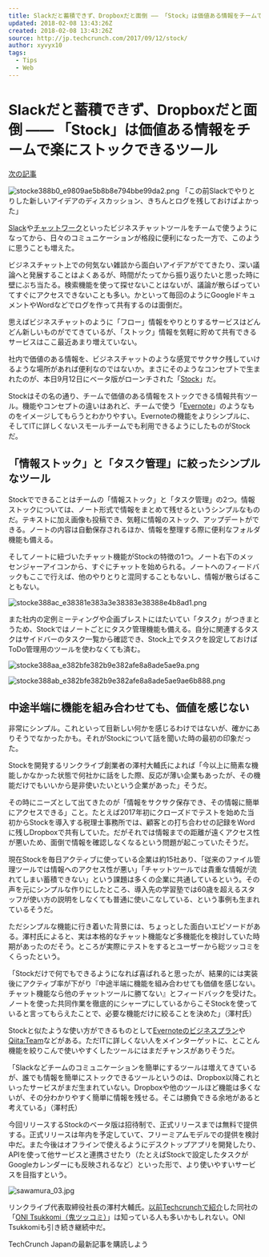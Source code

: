 ```yaml
---
title: Slackだと蓄積できず、Dropboxだと面倒 ―― 「Stock」は価値ある情報をチームで楽にストックできるツール | TechCrunch Japan
updated: 2018-02-08 13:43:26Z
created: 2018-02-08 13:43:26Z
source: http://jp.techcrunch.com/2017/09/12/stock/
author: xyvyx10
tags:
  - Tips
  - Web
---
```


# Slackだと蓄積できず、Dropboxだと面倒 ―― 「Stock」は価値ある情報をチームで楽にストックできるツール

[次の記事](http://jp.techcrunch.com/2017/09/12/20170909and-now-the-names-of-apples-new-iphones-look-to-have-leake/)

![stocke388b0_e9809ae5b8b8e794bbe99da2.png](../_resources/stocke388b0_e9809ae5b8b8e794bbe99da2.png)
「この前Slackでやりとりした新しいアイデアのディスカッション、きちんとログを残しておけばよかった」

[Slack](https://slack.com/)や[チャットワーク](http://www.chatwork.com/ja/)といったビジネスチャットツールをチームで使うようになってから、日々のコミュニケーションが格段に便利になった一方で、このように思うことも増えた。

ビジネスチャット上での何気ない雑談から面白いアイデアがでてきたり、深い議論へと発展することはよくあるが、時間がたってから振り返りたいと思った時に壁にぶち当たる。検索機能を使って探せないことはないが、議論が散らばっていてすぐにアクセスできないことも多い。かといって毎回のようにGoogleドキュメントやWordなどでログを作って共有するのは面倒だ。

思えばビジネスチャットのように「フロー」情報をやりとりするサービスはどんどん新しいものがでてきているが、「ストック」情報を気軽に貯めて共有できるサービスはここ最近あまり増えていない。

社内で価値のある情報を、ビジネスチャットのような感覚でサクサク残していけるような場所があれば便利なのではないか。まさにそのようなコンセプトで生まれたのが、本日9月12日にベータ版がローンチされた「[Stock](http://www.stock-app.jp/staticpages/index.html)」だ。

Stockはその名の通り、チームで価値のある情報をストックできる情報共有ツール。機能やコンセプトの違いはあれど、チームで使う「[Evernote](https://evernote.com/intl/jp/)」のようなものをイメージしてもらうとわかりやすい。Evernoteの機能をよりシンプルに、そしてITに詳しくないスモールチームでも利用できるようにしたものがStockだ。

## 「情報ストック」と「タスク管理」に絞ったシンプルなツール

Stockでできることはチームの「情報ストック」と「タスク管理」の2つ。情報ストックについては、ノート形式で情報をまとめて残せるというシンプルなものだ。テキストに加え画像も投稿でき、気軽に情報のストック、アップデートができる。ノートの内容は自動保存されるほか、情報を整理する際に便利なフォルダ機能も備える。

そしてノートに紐づいたチャット機能がStockの特徴の1つ。ノート右下のメッセンジャーアイコンから、すぐにチャットを始められる。ノートへのフィードバックもここで行えば、他のやりとりと混同することもないし、情報が散らばることもない。

![stocke388ac_e38381e383a3e38383e38388e4b8ad1.png](../_resources/stocke388ac_e38381e383a3e38383e38388e4b8ad1.png)

また社内の定例ミーティングや企画ブレストにはたいてい「タスク」がつきまとうため、Stockではノートごとにタスク管理機能も備える。自分に関連するタスクはサイドバーのタスク一覧から確認でき、Stock上でタスクを設定しておけばToDo管理用のツールを使わなくても済む。

![stocke388aa_e382bfe382b9e382afe8a8ade5ae9a.png](../_resources/stocke388aa_e382bfe382b9e382afe8a8ade5ae9a.png)

![stocke388ab_e382bfe382b9e382afe8a8ade5ae9ae6b888.png](../_resources/stocke388ab_e382bfe382b9e382afe8a8ade5ae9ae6b888.png)

## 中途半端に機能を組み合わせても、価値を感じない

非常にシンプル。これといって目新しい何かを感じるわけではないが、確かにありそうでなかったかも。それがStockについて話を聞いた時の最初の印象だった。

Stockを開発するリンクライブ創業者の澤村大輔氏によれば「今以上に簡素な機能しかなかった状態で何社かに話をした際、反応が薄い企業もあったが、その機能だけでもいいから是非使いたいという企業があった」そうだ。

その時にニーズとして出てきたのが「情報をサクサク保存でき、その情報に簡単にアクセスできる」こと。たとえば2017年初にクローズドでテストを始めた当初からStockを導入する税理士事務所では、顧客との打ち合わせの記録をWordに残しDropboxで共有していた。だがそれでは情報までの距離が遠くアクセス性が悪いため、面倒で情報を確認しなくなるという問題が起こっていたそうだ。

現在Stockを毎日アクティブに使っている企業は約15社あり、「従来のファイル管理ツールでは情報へのアクセス性が悪い」「チャットツールでは貴重な情報が流れてしまい蓄積できない」という課題は多くの企業に共通しているという。その声を元にシンプルな作りにしたところ、導入先の学習塾では60歳を超えるスタッフが使い方の説明をしなくても普通に使いこなしている、という事例も生まれているそうだ。

ただシンプルな機能に行き着いた背景には、ちょっとした面白いエピソードがある。澤村氏によると、実は本格的なチャット機能など多機能化を検討していた時期があったのだそう。ところが実際にテストをするとユーザーから総ツッコミをくらったという。

「Stockだけで何でもできるようになれば喜ばれると思ったが、結果的には実装後にアクティブ率が下がり『中途半端に機能を組み合わせても価値を感じない。チャット機能なら他のチャットツールに勝てない』とフィードバックを受けた。ノートを使った共同作業を徹底的にシャープにしているからこそStockを使っていると言ってもらえたことで、必要な機能だけに絞ることを決めた」（澤村氏）

Stockと似たような使い方ができるものとして[Evernoteのビジネスプラン](https://evernote.com/intl/jp/business/)や[Qiita:Team](https://teams.qiita.com/)などがある。ただITに詳しくない人をメインターゲットに、とことん機能を絞りこんで使いやすくしたツールにはまだチャンスがありそうだ。

「Slackなどチームのコミュニケーションを簡単にするツールは増えてきているが、誰でも情報を簡単にストックできるツールというのは、Dropbox以降これといったサービスがまだ生まれていない。Dropboxや他のツールほど機能は多くないが、その分わかりやすく簡単に情報を残せる。そこは勝負できる余地があると考えている」（澤村氏）

今回リリースするStockのベータ版は招待制で、正式リリースまでは無料で提供する。正式リリースは年内を予定していて、フリーミアムモデルでの提供を検討中だ。また今後はオフラインで使えるようにデスクトップアプリを開発したり、APIを使って他サービスと連携させたり（たとえばStockで設定したタスクがGoogleカレンダーにも反映されるなど）といった形で、より使いやすいサービスを目指すという。

![sawamura_03.jpg](../_resources/sawamura_03.jpg)

リンクライブ代表取締役社長の澤村大輔氏。[以前Techcrunchで紹介](http://jp.techcrunch.com/2015/01/13/oni-tsukkomi-is-a-tool-to-collect-real-user-feedback-and-suggestions-for-web-sites/http://jp.techcrunch.com/2015/01/13/oni-tsukkomi-is-a-tool-to-collect-real-user-feedback-and-suggestions-for-web-sites/)した同社の「[ONI Tsukkomi（鬼ツッコミ）](https://www.oni-tsukkomi.jp/)」は知っている人も多いかもしれない。ONI Tsukkomiも引き続き継続中だ。

TechCrunch Japanの最新記事を購読しよう